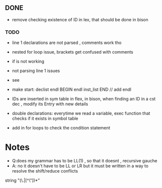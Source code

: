 
## DONE
- remove checking existence of ID in lex, that should be done in bison
### TODO
- line 1 declarations are not parsed , comments work tho
- nested for loop issue, brackets get confused with comments
- if is not working
- not parsing line 1 issues
- see


- make start: declist endl BEGIN endl inst_list END // add endl
- IDs are inserted in sym table in flex, in bison, when finding an ID in a cst dec , modify its Entry with new details
- double declarations: everytime we read a variable, exec function that checks if it exists in symbol table
- add in for loops to check the condition statement

# Notes
- Q:does my grammar has to be LL(1) , so that it doesnt , recursive gauche  
- A: no it doesn't have to be LL or LR but it must be written in a way to resolve the shift/reduce conflicts

string            \"(\\.|[^\\"])*\"
